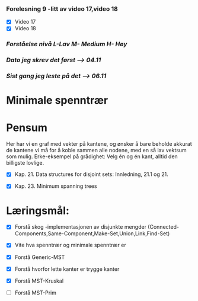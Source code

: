 ### Forelesning 9 -litt av video 17,video 18

-   [x] Video 17
-   [x] Video 18

### _Forståelse nivå L-Lav M- Medium H- Høy_

### _Dato jeg skrev det først --> **04.11**_
### _Sist gang jeg leste på det --> **06.11**_

# **Minimale spenntrær**

# Pensum

Her har vi en graf med vekter på kantene, og ønsker å bare beholde akkurat de
kantene vi må for å koble sammen alle nodene, med en så lav vektsum som mulig.
Erke-eksempel på grådighet: Velg én og én kant, alltid den billigste lovlige.

-   [x] Kap. 21. Data structures for disjoint sets: Innledning, 21.1 og 21.

-   [x] Kap. 23. Minimum spanning trees

# **Læringsmål:**

-   [x] Forstå skog -implementasjonen av disjunkte mengder
        (Connected-Components,Same-Component,Make-Set,Union,Link,Find-Set)

-   [x] Vite hva spenntrær og minimale spenntrær er

-   [x] Forstå Generic-MST

*   [x] Forstå hvorfor lette kanter er trygge kanter

*   [x] Forstå MST-Kruskal

*   [ ] Forstå MST-Prim
